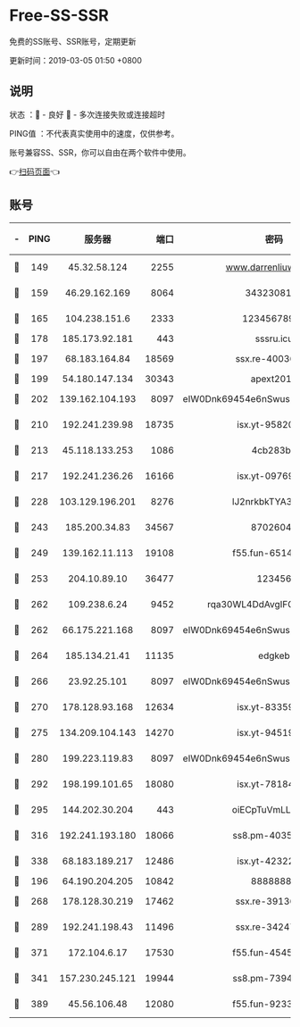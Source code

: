 # Free-SS-SSR

免费的SS账号、SSR账号，定期更新

更新时间：2019-03-05 01:50 +0800

## 说明

状态     ：🙂 - 良好 🙁 - 多次连接失败或连接超时

PING值   ：不代表真实使用中的速度，仅供参考。

账号兼容SS、SSR，你可以自由在两个软件中使用。

👉[扫码页面](https://liesauer.github.io/free-ss-ssr.github.io/)👈

## 账号

|-|PING|服务器|端口|密码|加密方式|区域|
|:----:|:----:|:-----:|-----:|:----:|:----:|:----:|
|🙂|149|45.32.58.124|2255|www.darrenliuwei.com|aes-256-cfb|JP|
|🙂|159|46.29.162.169|8064|3432308177|aes-256-cfb|RU|
|🙂|165|104.238.151.6|2333|12345678900|aes-256-cfb|JP|
|🙂|178|185.173.92.181|443|sssru.icu|rc4-md5|RU|
|🙂|197|68.183.164.84|18569|ssx.re-40036320|aes-256-cfb|US|
|🙂|199|54.180.147.134|30343|apext2019|chacha20|KR|
|🙂|202|139.162.104.193|8097|eIW0Dnk69454e6nSwuspv9DmS201tQ0D|aes-256-cfb|JP|
|🙂|210|192.241.239.98|18735|isx.yt-95820139|aes-256-cfb|US|
|🙂|213|45.118.133.253|1086|4cb283b8|aes-256-cfb|SG|
|🙂|217|192.241.236.26|16166|isx.yt-09769627|aes-256-cfb|US|
|🙂|228|103.129.196.201|8276|lJ2nrkbkTYA30wv0|aes-256-cfb|US|
|🙂|243|185.200.34.83|34567|87026045|aes-256-cfb|US|
|🙂|249|139.162.11.113|19108|f55.fun-65147791|aes-256-cfb|SG|
|🙂|253|204.10.89.10|36477|123456|aes-256-cfb|US|
|🙂|262|109.238.6.24|9452|rqa30WL4DdAvgIFG6Fs3znzTa|aes-256-cfb|FR|
|🙂|262|66.175.221.168|8097|eIW0Dnk69454e6nSwuspv9DmS201tQ0D|aes-256-cfb|US|
|🙂|264|185.134.21.41|11135|edgkeb|aes-256-cfb|GB|
|🙂|266|23.92.25.101|8097|eIW0Dnk69454e6nSwuspv9DmS201tQ0D|aes-256-cfb|US|
|🙂|270|178.128.93.168|12634|isx.yt-83359917|aes-256-cfb|SG|
|🙂|275|134.209.104.143|14270|isx.yt-94519084|aes-256-cfb|SG|
|🙂|280|199.223.119.83|8097|eIW0Dnk69454e6nSwuspv9DmS201tQ0D|aes-256-cfb|US|
|🙂|292|198.199.101.65|18080|isx.yt-78184489|aes-256-cfb|US|
|🙂|295|144.202.30.204|443|oiECpTuVmLLxk4Ts|aes-256-cfb|US|
|🙂|316|192.241.193.180|18066|ss8.pm-40352381|aes-256-cfb|US|
|🙂|338|68.183.189.217|12486|isx.yt-42322942|aes-256-cfb|SG|
|🙂|196|64.190.204.205|10842|88888888|rc4-md5|US|
|🙂|268|178.128.30.219|17462|ssx.re-39136705|aes-256-cfb|SG|
|🙂|289|192.241.198.43|11496|ssx.re-34247087|aes-256-cfb|US|
|🙂|371|172.104.6.17|17530|f55.fun-45452436|aes-256-cfb|US|
|🙁|341|157.230.245.121|19944|ss8.pm-73943906|aes-256-cfb|SG|
|🙁|389|45.56.106.48|12080|f55.fun-92337003|aes-256-cfb|US|
